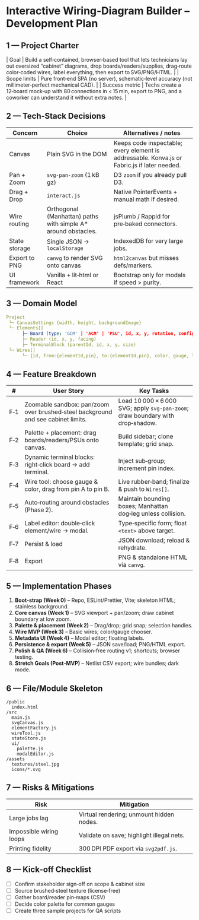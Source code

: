 # Interactive Wiring‑Diagram Builder – Development Plan

## 1 — Project Charter

| Goal | Build a self‑contained, browser‑based tool that lets technicians lay out oversized “cabinet” diagrams, drop boards/readers/supplies, drag‑route color‑coded wires, label everything, then export to SVG/PNG/HTML. |
| Scope limits | Pure front‑end SPA (no server), schematic‑level accuracy (not millimeter‑perfect mechanical CAD). |
| Success metric | Techs create a 12‑board mock‑up with 80 connections in < 15 min, export to PNG, and a coworker can understand it without extra notes. |

## 2 — Tech‑Stack Decisions

| Concern | Choice | Alternatives / notes |
| --- | --- | --- |
| Canvas | Plain SVG in the DOM | Keeps code inspectable; every element is addressable. Konva.js or Fabric.js if later needed. |
| Pan + Zoom | `svg-pan-zoom` (1 kB gz) | D3 `zoom` if you already pull D3. |
| Drag + Drop | `interact.js` | Native PointerEvents + manual math if desired. |
| Wire routing | Orthogonal (Manhattan) paths with simple A* around obstacles. | jsPlumb / Rappid for pre‑baked connectors. |
| State storage | Single JSON → `localStorage` | IndexedDB for very large jobs. |
| Export to PNG | `canvg` to render SVG onto canvas | `html2canvas` but misses defs/markers. |
| UI framework | Vanilla + lit‑html or React | Bootstrap only for modals if speed > purity. |

## 3 — Domain Model
```yaml
Project
 └─ CanvasSettings {width, height, backgroundImage}
 └─ Elements[]
      ├─ Board (type: 'GCM' | 'ACM' | 'PSU', id, x, y, rotation, config:{})
      ├─ Reader (id, x, y, facing)
      ├─ TerminalBlock (parentId, id, x, y, size)
 └─ Wires[]
      └─ {id, from:{elementId,pin}, to:{elementId,pin}, color, gauge, label}
```

## 4 — Feature Breakdown

| # | User Story | Key Tasks |
| --- | --- | --- |
| F‑1 | Zoomable sandbox: pan/zoom over brushed‑steel background and see cabinet limits. | Load 10 000 × 6 000 SVG; apply `svg-pan-zoom`; draw boundary with drop‑shadow. |
| F‑2 | Palette + placement: drag boards/readers/PSUs onto canvas. | Build sidebar; clone template; grid snap. |
| F‑3 | Dynamic terminal blocks: right‑click board → add terminal. | Inject sub‑group; increment pin index. |
| F‑4 | Wire tool: choose gauge & color, drag from pin A to pin B. | Live rubber‑band; finalize & push to `Wires[]`. |
| F‑5 | Auto‑routing around obstacles (Phase 2). | Maintain bounding boxes; Manhattan dog‑leg unless collision. |
| F‑6 | Label editor: double‑click element/wire → modal. | Type‑specific form; float `<text>` above target. |
| F‑7 | Persist & load | JSON download; reload & rehydrate. |
| F‑8 | Export | PNG & standalone HTML via `canvg`. |

## 5 — Implementation Phases

1. **Boot‑strap (Week 0)** – Repo, ESLint/Prettier, Vite; skeleton HTML; stainless background.  
2. **Core canvas (Week 1)** – SVG viewport + pan/zoom; draw cabinet boundary at low zoom.  
3. **Palette & placement (Week 2)** – Drag/drop; grid snap; selection handles.  
4. **Wire MVP (Week 3)** – Basic wires; color/gauge chooser.  
5. **Metadata UI (Week 4)** – Modal editor; floating labels.  
6. **Persistence & export (Week 5)** – JSON save/load; PNG/HTML export.  
7. **Polish & QA (Week 6)** – Collision‑free routing v1; shortcuts; browser testing.  
8. **Stretch Goals (Post‑MVP)** – Netlist CSV export; wire bundles; dark mode.

## 6 — File/Module Skeleton
```
/public
  index.html
/src
  main.js
  svgCanvas.js
  elementFactory.js
  wireTool.js
  stateStore.js
  ui/
    palette.js
    modalEditor.js
/assets
  textures/steel.jpg
  icons/*.svg
```

## 7 — Risks & Mitigations

| Risk | Mitigation |
| --- | --- |
| Large jobs lag | Virtual rendering; unmount hidden nodes. |
| Impossible wiring loops | Validate on save; highlight illegal nets. |
| Printing fidelity | 300 DPI PDF export via `svg2pdf.js`. |

## 8 — Kick‑off Checklist

- [ ] Confirm stakeholder sign‑off on scope & cabinet size  
- [ ] Source brushed‑steel texture (license‑free)  
- [ ] Gather board/reader pin‑maps (CSV)  
- [ ] Decide color palette for common gauges  
- [ ] Create three sample projects for QA scripts  
